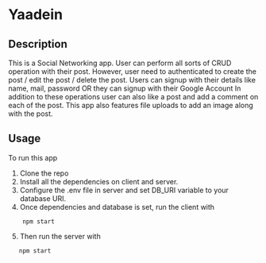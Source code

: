 # Yaadein

## Description
This is a Social Networking app.  User can perform all sorts of CRUD operation with their post. However, user need to authenticated to create the post / edit the post / delete the post. Users can signup with their details like name, mail, password OR they can signup with their Google Account
In addition to these operations user can also like a post and add a comment on each of the post. This app also features file uploads to add an image along with the post. 

## Usage
To run this app

 1. Clone the repo 
 2. Install all the dependencies on client and server.
 3.  Configure the .env file in server and set DB_URI variable to your database URI.
 4. Once dependencies and database is set, run the client with
 ```
	 npm start
 ```
5. Then run the server with
 ```
	npm start
 ```
